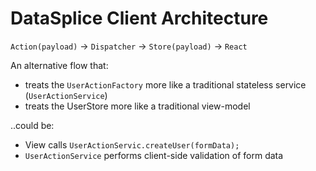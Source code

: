 # DataSplice Client Architecture

`Action(payload)` -> `Dispatcher` -> `Store(payload)` -> `React`


An alternative flow that:

- treats the `UserActionFactory` more like a traditional stateless service (`UserActionService`)
- treats the UserStore more like a traditional view-model

..could be:

- View calls `UserActionServic.createUser(formData);`
- `UserActionService` performs client-side validation of form data
